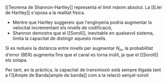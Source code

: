 
[[Teorema de Shannon-Hartley]] representa el límit màxim absolut. La [[Llei de Hartley]] s'oposa a la realitat física.

- Mentre que Hartley suggereix que l'enginyeria podria augmentar la velocitat incrementant els nivells de codificació,
- Shannon demostra que el [[Soroll]], inevitable en qualsevol sistema, limita la capacitat de distingir aquests nivells. 


Si es redueix la distància entre nivells per augmentar $N_{iv}$​, la probabilitat d'error (BER) augmenta fins que el canal es torna inútil, ja que el [[Soroll]] els solapa. 

Per tant, en la pràctica, la capacitat de transmissió està sempre lligada tant a l'[[Ample de Banda|ample de banda]] com a la relació senyal-soroll